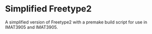 # Simplified Freetype2
A simplified version of Freetype2 with a premake build script for use in IMAT3905 and IMAT3905.
